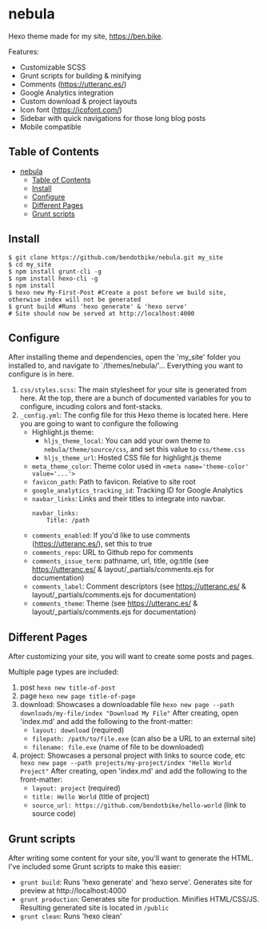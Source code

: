 # nebula

Hexo theme made for my site, https://ben.bike.

Features:
- Customizable SCSS
- Grunt scripts for building & minifying
- Comments (https://utteranc.es/)
- Google Analytics integration
- Custom download & project layouts
- Icon font (https://icofont.com/)
- Sidebar with quick navigations for those long blog posts
- Mobile compatible

## Table of Contents
- [nebula](#nebula)
  - [Table of Contents](#table-of-contents)
  - [Install](#install)
  - [Configure](#configure)
  - [Different Pages](#different-pages)
  - [Grunt scripts](#grunt-scripts)

## Install
```
$ git clone https://github.com/bendotbike/nebula.git my_site
$ cd my_site
$ npm install grunt-cli -g
$ npm install hexo-cli -g
$ npm install
$ hexo new My-First-Post #Create a post before we build site, otherwise index will not be generated
$ grunt build #Runs 'hexo generate' & 'hexo serve'
# Site should now be served at http://localhost:4000
```

## Configure
After installing theme and dependencies, open the 'my_site' folder you installed to, and navigate to `/themes/nebula/'... Everything you want to configure is in here.

1. ```css/styles.scss```: The main stylesheet for your site is generated from here. At the top, there are a bunch of documented variables for you to configure, incuding colors and font-stacks.
2. ```_config.yml```: The config file for this Hexo theme is located here. Here you are going to want to configure the following
    - Highlight.js theme:
        - ```hljs_theme_local```: You can add your own theme to ```nebula/theme/source/css```, and set this value to ```css/theme.css```
        - ```hljs_theme_url```: Hosted CSS file for highlight.js theme
    - ```meta_theme_color```: Theme color used in ```<meta name='theme-color' value='...'>```
    - ```favicon_path```: Path to favicon. Relative to site root
    - ```google_analytics_tracking_id```: Tracking ID for Google Analytics
    - ```navbar_links```: Links and their titles to integrate into navbar.
        ```
        navbar_links:
            Title: /path
        ```
    - ```comments_enabled```: If you'd like to use comments (https://utteranc.es/), set this to true
    - ```comments_repo```: URL to Github repo for comments
    - ```comments_issue_term```: pathname, url, title, og:title (see https://utteranc.es/ & layout/_partials/comments.ejs for documentation)
    - ```comments_label```: Comment descriptors (see https://utteranc.es/ & layout/_partials/comments.ejs for documentation)
    - ```comments_theme```: Theme (see https://utteranc.es/ & layout/_partials/comments.ejs for documentation)

## Different Pages
After customizing your site, you will want to create some posts and pages.

Multiple page types are included:

1. post ```hexo new title-of-post```
2. page ```hexo new page title-of-page```
3. download: Showcases a downloadable file
 ```hexo new page --path downloads/my-file/index "Download My File"```
	After creating, open 'index.md' and add the following to the front-matter:
	- ```layout: download``` (required)
	- ```filepath: /path/to/file.exe``` (can also be a URL to an external site)
	- ```filename: file.exe``` (name of file to be downloaded)
4. project: Showcases a personal project with links to source code, etc
	```hexo new page --path projects/my-project/index "Hello World Project"```
	After creating, open 'index.md' and add the following to the front-matter:
	- ```layout: project``` (required)
	- ```title: Hello World``` (title of project)
	- ```source_url: https://github.com/bendotbike/hello-world``` (link to source code)

## Grunt scripts
After writing some content for your site, you'll want to generate the HTML. I've included some Grunt scripts to make this easier:

- ```grunt build```: Runs 'hexo generate' and 'hexo serve'. Generates site for preview at http://localhost:4000
- ```grunt production```: Generates site for production. Minifies HTML/CSS/JS. Resulting generated site is located in ```/public```
- ```grunt clean```: Runs 'hexo clean'
